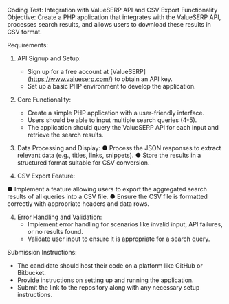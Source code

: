 Coding Test: Integration with ValueSERP API and CSV Export Functionality
Objective: Create a PHP application that integrates with the ValueSERP API, processes search results, and allows users to download these results in CSV format.


Requirements:

1. API Signup and Setup:
   - Sign up for a free account at [ValueSERP] (https://www.valueserp.com/) to obtain an API key.
   - Set up a basic PHP environment to develop the application.

2. Core Functionality:
   - Create a simple PHP application with a user-friendly interface.
   - Users should be able to input multiple search queries (4-5).
   - The application should query the ValueSERP API for each input and retrieve the search results.

3. Data Processing and Display:
●	Process the JSON responses to extract relevant data (e.g., titles, links, snippets).
●	Store the results in a structured format suitable for CSV conversion.

4. CSV Export Feature:

●	Implement a feature allowing users to export the aggregated search results of all queries into a CSV file.
●	Ensure the CSV file is formatted correctly with appropriate headers and data rows.


4. Error Handling and Validation:
   - Implement error handling for scenarios like invalid input, API failures, or no results found.
   - Validate user input to ensure it is appropriate for a search query.


Submission Instructions:
- The candidate should host their code on a platform like GitHub or Bitbucket.
- Provide instructions on setting up and running the application.	
- Submit the link to the repository along with any necessary setup instructions.
